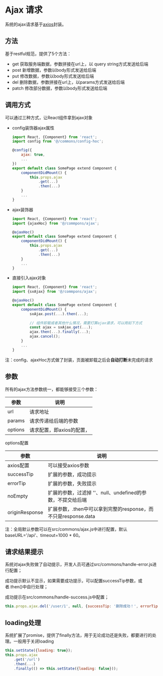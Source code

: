 # Ajax 请求
系统的ajax请求基于[axios](https://github.com/axios/axios)封装。

## 方法
基于restful规范，提供了5个方法：

- get 获取服务端数据，参数拼接在url上，以 query string方式发送给后端
- post 新增数据，参数以body形式发送给后端
- put 修改数据，参数以body形式发送给后端
- del 删除数据，参数拼接在url上，以params方式发送给后端
- patch 修改部分数据，参数以body形式发送给后端

## 调用方式
可以通过三种方式，让React组件拿到ajax对象

- config装饰器ajax属性
    ```js
    import React, {Component} from 'react';
    import config from '@/commons/config-hoc';
    
    @config({
        ajax: true,
        ...
    })
    export default class SomePage extend Component {
        componentDidMount() {
            this.props.ajax
                .get(...)
                .then(...)
        }
        ...
    }
    ```
- ajax装饰器
    ```js
    import React, {Component} from 'react';
    import {ajaxHoc} from '@/commpons/ajax';
    
    @ajaxHoc()
    export default class SomePage extend Component {
        componentDidMount() {
            this.props.ajax
                .get(...)
                .then(...)
        }
        ...
    } 
    ```
- 直接引入ajax对象
    ```js
    import React, {Component} from 'react';
    import {sxAjax} from '@/commpons/ajax';
    
    @ajaxHoc()
    export default class SomePage extend Component {
        componentDidMount() {
            sxAjax.post(...).then(...);
        
            // 组件卸载或者其他什么情况，需要打算ajax请求，可以用如下方式
            const ajax = sxAjax.get(...);
            ajax.then(...).finally(...);
            ajax.cancel();
        }
        ...
    } 
    ```
注：config、ajaxHoc方式做了封装，页面被卸载之后会**自动打断**未完成的请求

## 参数
所有的ajax方法参数统一，都能够接受三个参数：

参数|说明
---|---
url|请求地址
params|请求传递给后端的参数
options|请求配置，即axios的配置，

options配置

参数|说明
---|---
axios配置|可以接受axios参数
successTip|扩展的参数，成功提示
errorTip|扩展的参数，失败提示
noEmpty|扩展的参数，过滤掉 ''、null、undefined的参数，不提交给后端
originResponse|扩展参数，.then中可以拿到完整的response，而不只是response.data

注：全局默认参数可以在src/commons/ajax.js中进行配置，默认baseURL='/api'、timeout=1000 * 60。

## 请求结果提示
系统对ajax失败做了自动提示，开发人员可通过src/commons/handle-error.js进行配置；

成功提示默认不显示，如果需要成功提示，可以配置successTip参数，或者.then()中自行处理；

成功提示在src/commons/handle-success.js中配置；
```js
this.props.ajax.del('/user/1', null, {successTip: '删除成功！', errorTip: '删除失败！', noEmpty: true});
```

## loading处理
系统扩展了promise，提供了finally方法，用于无论成功还是失败，都要进行的处理。一般用于关闭loading
```js
this.setState({loading: true});
this.props.ajax
    .get('/url')
    .then(...)
    .finally(() => this.setState({loading: false}));
```

